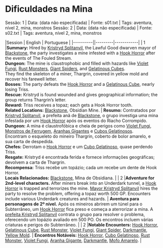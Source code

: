 # Dificuldades na Mina

Sessão: 1 | Data: (data não especificada) | Fonte: s01.txt | Tags: aventura, nível 2, mina, monstros
Sessão: 2 | Data: (data não especificada) | Fonte: s02.txt | Tags: aventura, nível 2, mina, monstros

|Session | English | Portuguese |
|----------||---------|------------|
| 1 |**Summary:** Hired by [Kristryd Splitanvil](kristryd_splitanvil.md), the Lawful Good dwarven mayor of [Blackstone](location_blackstone.md), the party investigates a mine infested with a [Hook Horror](monster_hook_horror.md) after the events of The Fouled Stream.<br>**Dungeon:** The mine is claustrophobic and filled with hazards like [Violet Fungi](monster_violet_fungus.md), [Rust Monsters](monster_rust_monster.md), [Giant Spiders](monster_giant_spider.md), and [Gelatinous Cubes](monster_gelatinous_cube.md).<br>They find the skeleton of a miner, Thargrin, covered in yellow mold and recover his farewell letter.<br>**Bosses:** The party defeats the [Hook Horror](monster_hook_horror.md) and a [Gelatinous Cube](monster_gelatinous_cube.md), nearly losing Triss.<br>**Rescue:** Kristryd is found wounded and gives geographical information; the group returns Thargrin’s letter.<br>**Reward:** Triss receives a topaz; each gets a Hook Horror tooth.<br>**Related Locations:** [Blackstone](location_blackstone.md), Obsidian Mine. | **Resumo:** Contratados por [Kristryd Splitanvil](kristryd_splitanvil.md), a prefeita anã de [Blackstone](location_blackstone.md), o grupo investiga uma mina infestada por um [Hook Horror](monster_hook_horror.md) após os eventos do Riacho Corrompido.<br>**Dungeon:** A mina é claustrofóbica e cheia de perigos como [Violet Fungi](monster_violet_fungus.md), [Monstros de Ferrugem](monster_rust_monster.md), [Aranhas Gigantes](monster_giant_spider.md) e [Cubos Gelatinosos](monster_gelatinous_cube.md).<br>Encontram o esqueleto do mineiro Thargrin, coberto de bolor amarelo, e sua carta de despedida.<br>**Chefes:** Derrotam o [Hook Horror](monster_hook_horror.md) e um [Cubo Gelatinoso](monster_gelatinous_cube.md), quase perdendo Triss.<br>**Resgate:** Kristryd é encontrada ferida e fornece informações geográficas; devolvem a carta de Thargrin.<br>**Recompensa:** Triss recebe um topázio; cada um recebe um dente de Hook Horror.<br>**Locais Relacionados:** [Blackstone](location_blackstone.md), Mina de Obsidiana. |
| 2 |**Adventure for 2nd-level characters.** After miners break into an Underdark tunnel, a [Hook Horror](hook_horror.md) is trapped and terrorizes the mine. [Mayor Kristryd Splitanvil](kristryd_splitanvil.md) hires the party to resolve the problem, offering a topaz worth 500 GP. Encounters include various Underdark creatures and hazards. | **Aventura para personagens de 2º nível.** Após os mineiros abrirem um túnel para o Subterrâneo, um [Hook Horror](hook_horror.md) fica preso e começa a aterrorizar a mina. A [prefeita Kristryd Splitanvil](kristryd_splitanvil.md) contrata o grupo para resolver o problema, oferecendo um topázio avaliado em 500 PO. Os encontros incluem várias criaturas e perigos do Subterrâneo. |
| 2 |**Notable Encounters:** [Hook Horror](hook_horror.md), [Gelatinous Cube](gelatinous_cube.md), [Rust Monster](rust_monster.md), [Violet Fungi](violet_fungi.md), [Giant Spider](giant_spider.md), [Darkmantle](darkmantle.md), [Yellow Mold](yellow_mold.md). | **Encontros Notáveis:** [Hook Horror](hook_horror.md), [Cubo Gelatinoso](gelatinous_cube.md), [Rust Monster](rust_monster.md), [Violet Fungi](violet_fungi.md), [Aranha Gigante](giant_spider.md), [Darkmantle](darkmantle.md), [Mofo Amarelo](yellow_mold.md). |

